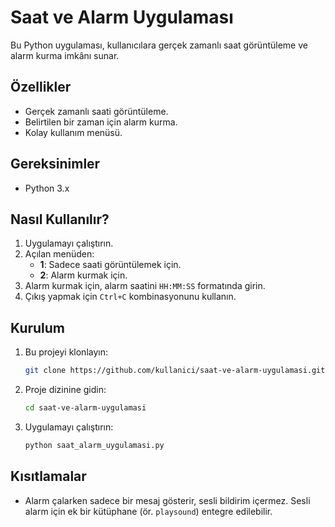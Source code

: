 # Saat ve Alarm Uygulaması

Bu Python uygulaması, kullanıcılara gerçek zamanlı saat görüntüleme ve alarm kurma imkânı sunar.

## Özellikler

- Gerçek zamanlı saati görüntüleme.
- Belirtilen bir zaman için alarm kurma.
- Kolay kullanım menüsü.

## Gereksinimler

- Python 3.x

## Nasıl Kullanılır?

1. Uygulamayı çalıştırın.
2. Açılan menüden:
   - **1**: Sadece saati görüntülemek için.
   - **2**: Alarm kurmak için.
3. Alarm kurmak için, alarm saatini `HH:MM:SS` formatında girin.
4. Çıkış yapmak için `Ctrl+C` kombinasyonunu kullanın.

## Kurulum

1. Bu projeyi klonlayın:
   ```bash
   git clone https://github.com/kullanici/saat-ve-alarm-uygulamasi.git
   ```
2. Proje dizinine gidin:
   ```bash
   cd saat-ve-alarm-uygulamasi
   ```
3. Uygulamayı çalıştırın:
   ```bash
   python saat_alarm_uygulamasi.py
   ```

## Kısıtlamalar

- Alarm çalarken sadece bir mesaj gösterir, sesli bildirim içermez. Sesli alarm için ek bir kütüphane (ör. `playsound`) entegre edilebilir.



